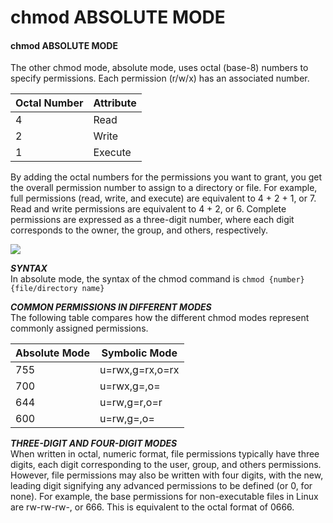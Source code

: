# chmod ABSOLUTE MODE

#### **chmod ABSOLUTE MODE**

The other chmod mode, absolute mode, uses octal (base-8) numbers to specify permissions. Each permission (r/w/x) has an associated number.

Octal Number | Attribute
---- | ----
4 | Read
2 | Write
1 | Execute

  
By adding the octal numbers for the permissions you want to grant, you get the overall permission number to assign to a directory or file. For example, full permissions (read, write, and execute) are equivalent to 4 + 2 + 1, or 7. Read and write permissions are equivalent to 4 + 2, or 6. Complete permissions are expressed as a three-digit number, where each digit corresponds to the owner, the group, and others, respectively.

![](03.%20Modul%20Managing%20Permissions%20and%20Ownership/img/chmod-absolute.png)


**_SYNTAX_**  
In absolute mode, the syntax of the chmod command is `chmod {number} {file/directory name}`

**_COMMON PERMISSIONS IN DIFFERENT MODES_**  
The following table compares how the different chmod modes represent commonly assigned permissions.

Absolute Mode | Symbolic Mode
---- | ----
755 | u=rwx,g=rx,o=rx
700 | u=rwx,g=,o=
644 | u=rw,g=r,o=r
600 | u=rw,g=,o=
  
**_THREE-DIGIT AND FOUR-DIGIT MODES_**  
When written in octal, numeric format, file permissions typically have three digits, each digit corresponding to the user, group, and others permissions. However, file permissions may also be written with four digits, with the new, leading digit signifying any advanced permissions to be defined (or 0, for none). For example, the base permissions for non-executable files in Linux are rw-rw-rw-, or 666. This is equivalent to the octal format of 0666.